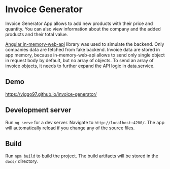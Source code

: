 # Invoice Generator

Invoice Generator App allows to add new products with their price and quantity. You can also view information about the company and the added products and their total value.

[Angular in-memory-web-api](https://github.com/angular/in-memory-web-api) library was used to simulate the backend. Only companies data are fetched from fake backend. Invoice data are stored in app memory, because in-memory-web-api allows to send only single object in request body by default, but no array of objects.  To send an array of invoice objects, it needs to further expand the API logic in data.service.

## Demo
https://viggo97.github.io/invoice-generator/


## Development server

Run `ng serve` for a dev server. Navigate to `http://localhost:4200/`. The app will automatically reload if you change any of the source files.

## Build

Run `npm build` to build the project. The build artifacts will be stored in the `docs/` directory.
